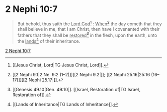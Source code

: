 # 2 Nephi 10:7

> But behold, thus saith the <u>Lord God</u>[^a] : <u>When</u>[^b] the day cometh that they shall believe in me, that I am Christ, then have I covenanted with their fathers that they shall be <u>restored</u>[^c] in the flesh, upon the earth, unto the <u>lands</u>[^d] of their inheritance.

[2 Nephi 10:7](https://www.churchofjesuschrist.org/study/scriptures/bofm/2-ne/10?lang=eng&id=p7#p7)


[^a]: [[Jesus Christ, Lord|TG Jesus Christ, Lord]].  
[^b]: [[2 Nephi 9.1|2 Ne. 9:2 (1–2)]][[2 Nephi 9.2|]]; [[2 Nephi 25.16|25:16 (16–17)]][[2 Nephi 25.17|]].  
[^c]: [[Genesis 49.10|Gen. 49:10]]. [[Israel, Restoration of|TG Israel, Restoration of]].  
[^d]: [[Lands of Inheritance|TG Lands of Inheritance]].  

